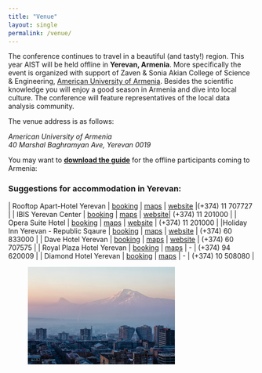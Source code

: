 ```yaml
---
title: "Venue"
layout: single
permalink: /venue/
---
```


The conference continues to travel in a beautiful (and tasty!) region. This year AIST will be held offline in **Yerevan, Armenia**. More specifically the event is organized with support of Zaven & Sonia Akian College of Science & Engineering, [American University of Armenia](https://cse.aua.am/). Besides the scientific knowledge you will enjoy a good season in Armenia and dive into local culture. The conference will feature representatives of the local data analysis community.

The venue address is as follows:

<i>American University of Armenia<br/></i>
<i>40 Marshal Baghramyan Ave, Yerevan 0019</i>

You may want to <a href="/docs/Guidebook.pdf"><b>download the guide</b></a> for the offline participants coming to Armenia:

### Suggestions for accommodation in Yerevan:

| Rooftop Apart-Hotel Yerevan | [booking](https://www.booking.com/hotel/am/rooftop-apart.en-gb.html) | [maps](https://goo.gl/maps/EzebKUdnQJLXMcsN8) | [website](https://rooftopaparthotel.com/en/) |(+374) 11 707727 |
| IBIS Yerevan Center | [booking](https://www.booking.com/hotel/am/ibis-yerevan-center.en-gb.html?aid=356980&label=gog235jc-1DCAsoB0ITaWJpcy15ZXJldmFuLWNlbnRlckgzWANoB4gBAZgBCbgBF8gBDNgBA-gBAYgCAagCA7gC0ZOipwbAAgHSAiQ4MTdiN2ZmMC1mMmYwLTQ2M2EtOWM2ZC00MGI1MGM4YzQ1MTDYAgTgAgE&sid=ff5bdba9512e9b45114b63af462b9e98&dist=0&group_adults=1&group_children=0&keep_landing=1&no_rooms=1&sb_price_type=total&type=total&#map_closed) | [maps](https://goo.gl/maps/FGY3ZgeAJHX48AUs6) | [website](https://all.accor.com/hotel/7309/index.en.shtml?fbclid=IwAR2fKZAvsyu1e5Vk1ZLwu-uqjQxYbgkcgCZaQBJRa-XGvWbm38p-bTqHUuM)| (+374) 11 201000 |
| Opera Suite Hotel | [booking](https://www.booking.com/hotel/am/opera-suite.en-gb.html?aid=311984&label=opera-suite-2b4h4KyyghR9HddcamlpnwS392665784584%3Apl%3Ata%3Ap1%3Ap2%3Aac%3Aap%3Aneg%3Afi%3Atikwd-12812370721%3Alp9070053%3Ali%3Adec%3Adm%3Appccp%3DUmFuZG9tSVYkc2RlIyh9YTQUGSsRwx9_3qo3uPTHyoo&sid=ff5bdba9512e9b45114b63af462b9e98&all_sr_blocks=134850502_233157610_1_2_0;checkin=2023-09-27;checkout=2023-10-01;dest_id=-2325645;dest_type=city;dist=0;group_adults=1;group_children=0;hapos=1;highlighted_blocks=134850502_233157610_1_2_0;hpos=1;matching_block_id=134850502_233157610_1_2_0;no_rooms=1;req_adults=1;req_children=0;room1=A;sb_price_type=total;sr_order=popularity;sr_pri_blocks=134850502_233157610_1_2_0__15840000;srepoch=1692963164;srpvid=faae512ce8e00474;type=total;ucfs=1&#hotelTmpl) | [maps](https://goo.gl/maps/kwSN3i8kooer28kDA) | [website](https://operasuitehotel.com/ru) | (+374) 11 201000 |
|Holiday Inn Yerevan - Republic Sqaure	| [booking](https://www.booking.com/hotel/am/holiday-inn-yerevan-republic-square.en-gb.html?aid=356980&label=gog235jc-1DCAsoB0IjaG9saWRheS1pbm4teWVyZXZhbi1yZXB1YmxpYy1zcXVhcmVIM1gDaAeIAQGYAQm4ARfIAQzYAQPoAQGIAgGoAgO4AsqkoqcGwAIB0gIkMmM2YjZiYWUtMmE0ZC00ZDJhLWFlNjYtMTRmNGQzMmFiNjVh2AIE4AIB&sid=ff5bdba9512e9b45114b63af462b9e98&dist=0&group_adults=1&group_children=0&keep_landing=1&no_rooms=1&sb_price_type=total&type=total&) | [maps](https://goo.gl/maps/GneVAsXZecRjw2AS8) | [website](https://www.ihg.com/holidayinn/hotels/us/en/yerevan/evnyv/hoteldetail) | (+374) 60 833000 |
| Dave Hotel Yerevan	| [booking](https://www.booking.com/hotel/am/dave-yerevan.en-gb.html)	| [maps](https://goo.gl/maps/3QJF89oHR7MhNfSt8)	| [website](https://www.davehotels.com/dave-yerevan/)	| (+374) 60 707575 |
| Royal Plaza Hotel Yerevan	| [booking](https://www.booking.com/hotel/am/royal-plaza.en-gb.html?aid=356980&label=gog235jc-1BCAUoB0IgbWFyc2hhbC1iYWdocmFteWFuLW1ldHJvLXN0YXRpb25IM1gDaAeIAQGYAQm4ARfIAQzYAQHoAQGIAgGoAgO4Ar_IoqcGwAIB0gIkODQyNjcyMWEtNjllOC00Njk3LTk5ZjQtMDk3ZmU5MzZiMTY42AIF4AIB&sid=ff5bdba9512e9b45114b63af462b9e98) | [maps](https://goo.gl/maps/14b49vyBtLjS4W8t9) | - |  (+374) 94 620009 |
| Diamond Hotel Yerevan	| [booking](https://www.booking.com/hotel/am/diamond-house.en-gb.html?aid=318615&label=Catch_All-EN-131006970841-PUjmicBGaT%2Af%2AaX4sDbiUAS548793046931%3Apl%3Ata%3Ap1%3Ap2%3Aac%3Aap%3Aneg%3Afi%3Atidsa-1641476121786%3Alp9070053%3Ali%3Adec%3Adm&sid=ff5bdba9512e9b45114b63af462b9e98) | [maps](https://goo.gl/maps/d388s3J7ezJCzoZd9) | - | (+374) 10 508080 |

<figure>
  <img width="300" src="/assets/images/yerevan2.jpg">
  <figcaption></figcaption>
</figure>

<br>

<!-- **Address: 1, Chavchavadze Ave., 0179, Tbilisi, Georgia
1st building, main entrance, Conference hall on the 2nd floor**

<figure>
  <img width="300" src="/assets/images/TSU 1 .JPG">
  <figcaption></figcaption>
</figure>
<br>

You may want to <a href="/assets/images/AIST_2021_Guide_.pdf"><b>download the guide</b></a> for the offline participants coming to Georgia:

<a href="/assets/images/AIST_2021_Guide_.pdf"><object width="100%" height="100%" type="application/pdf" data="/assets/images/AIST_2021_Guide_.pdf">
    <p><a href="/assets/images/AIST_2021_Guide_.pdf">Tbilisi Guide 2021</a></p>
</object></a>

#### Entry rules for COVID-19 vaccinated visitors

Citizens of all countries, traveling from any country are able to enter Georgia, if they:

* While traveling by air present the document confirming the full course (two doses, one dose in case of Johnson&Johnson) of any COVID-19 vaccination at the border checkpoints of Georgia.

* While crossing the land and sea border of Georgia present the document confirming the full course (two doses, one dose in case of Johnson&Johnson) of any COVID-19 vaccination at the border checkpoints of Georgia, as well as the negative PCR test taken in the last 72 hours prior to the visit to Georgia.

#### Entry rules for non-vaccinated visitors

Please, refer to the following [website](https://stopcov.ge/en/page/sazRvris-kveTis-regulaciebi).


<figure>
  <img width="300" src="/assets/images/a (1).JPG">
  <figcaption></figcaption>
</figure>
<br>
<figure>
  <img width="300" src="/assets/images/a (2).jpg">
  <figcaption></figcaption>
</figure>
<br>
<figure>
  <img width="300" src="/assets/images/a (3).jpg">
  <figcaption></figcaption>
</figure>
<br>
<figure>
  <img width="300" src="/assets/images/a (4).jpg">
  <figcaption></figcaption>
</figure>
<br>
<figure>
  <img width="300" src="/assets/images/b.jpg">
  <figcaption></figcaption>
</figure>
<br>
<figure>
  <img width="300" src="/assets/images/c.JPG">
  <figcaption></figcaption>
</figure>
<br>
<figure>
  <img width="300" src="/assets/images/TSU 2.JPG">
  <figcaption></figcaption>
<<<<<<< HEAD
</figure>
=======
</figure> -->
